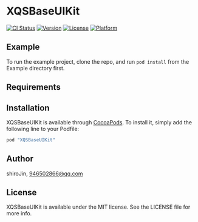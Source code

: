 # XQSBaseUIKit

[![CI Status](http://img.shields.io/travis/shiroJin/XQSBaseUIKit.svg?style=flat)](https://travis-ci.org/shiroJin/XQSBaseUIKit)
[![Version](https://img.shields.io/cocoapods/v/XQSBaseUIKit.svg?style=flat)](http://cocoapods.org/pods/XQSBaseUIKit)
[![License](https://img.shields.io/cocoapods/l/XQSBaseUIKit.svg?style=flat)](http://cocoapods.org/pods/XQSBaseUIKit)
[![Platform](https://img.shields.io/cocoapods/p/XQSBaseUIKit.svg?style=flat)](http://cocoapods.org/pods/XQSBaseUIKit)

## Example

To run the example project, clone the repo, and run `pod install` from the Example directory first.

## Requirements

## Installation

XQSBaseUIKit is available through [CocoaPods](http://cocoapods.org). To install
it, simply add the following line to your Podfile:

```ruby
pod "XQSBaseUIKit"
```

## Author

shiroJin, 946502866@qq.com

## License

XQSBaseUIKit is available under the MIT license. See the LICENSE file for more info.
